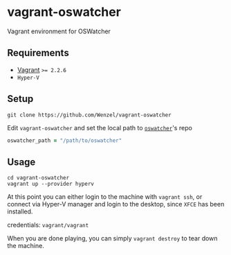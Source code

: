 # vagrant-oswatcher
Vagrant environment for OSWatcher

## Requirements

- [Vagrant](https://www.vagrantup.com/) `>= 2.2.6`
- `Hyper-V`

## Setup

    git clone https://github.com/Wenzel/vagrant-oswatcher

Edit `vagrant-oswatcher` and set the local path to [`oswatcher`](https://github.com/Wenzel/oswatcher)'s repo

~~~Ruby
oswatcher_path = "/path/to/oswatcher"
~~~

## Usage

    cd vagrant-oswatcher
    vagrant up --provider hyperv
    
At this point you can either login to the machine with `vagrant ssh`,
or connect via Hyper-V manager and login to the desktop, since `XFCE` has been installed.

credentials: `vagrant/vagrant`

When you are done playing, you can simply `vagrant destroy` to tear down the machine.